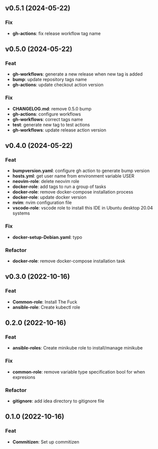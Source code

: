 ## v0.5.1 (2024-05-22)

### Fix

- **gh-actions**: fix release workflow tag name

## v0.5.0 (2024-05-22)

### Feat

- **gh-workflows**: generate a new release when new tag is added
- **bump**: update repository tags name
- **gh-actions**: update checkout action version

### Fix

- **CHANGELOG.md**: remove 0.5.0 bump
- **gh-actions**: configure workflows
- **gh-workflows**: correct tags name
- **test**: generate new tag to test actions
- **gh-workflows**: update release action version

## v0.4.0 (2024-05-22)

### Feat

- **bumpversion.yaml**: configure gh action to generate bump version
- **hosts.yml**: get user name from environment variable USER
- **neovim-role**: delete neovim role
- **docker-role**: add tags to run a group of tasks
- **docker-role**: remove docker-compose installation process
- **docker-role**: update docker version
- **nvim**: nvim configuration file
- **vscode-role**: vscode role to install this IDE in Ubuntu desktop 20.04 systems

### Fix

- **docker-setup-Debian.yaml**: typo

### Refactor

- **docker-role**: remove docker-compose installation task

## v0.3.0 (2022-10-16)

### Feat

- **Common-role**: Install The Fuck
- **ansible-role**: Create kubectl role

## 0.2.0 (2022-10-16)

### Feat

- **ansible-roles**: Create minikube role to install/manage minikube

### Fix

- **common-role**: remove variable type specification bool for when expresions

### Refactor

- **gitignore**: add idea directory to gitignore file

## 0.1.0 (2022-10-16)

### Feat

- **Commitizen**: Set up commitizen
